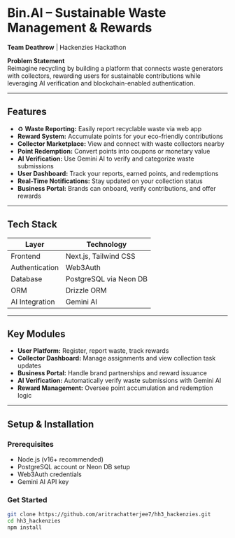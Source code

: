 #  Bin.AI – Sustainable Waste Management & Rewards

**Team Deathrow** | Hackenzies Hackathon

**Problem Statement**  
Reimagine recycling by building a platform that connects waste generators with collectors, rewarding users for sustainable contributions while leveraging AI verification and blockchain-enabled authentication.

---

##  Features

- ♻️ **Waste Reporting:** Easily report recyclable waste via web app  
-  **Reward System:** Accumulate points for your eco-friendly contributions  
-  **Collector Marketplace:** View and connect with waste collectors nearby  
-  **Point Redemption:** Convert points into coupons or monetary value  
-  **AI Verification:** Use Gemini AI to verify and categorize waste submissions  
-  **User Dashboard:** Track your reports, earned points, and redemptions  
-  **Real-Time Notifications:** Stay updated on your collection status  
-  **Business Portal:** Brands can onboard, verify contributions, and offer rewards

---

##  Tech Stack

| Layer            | Technology                      |
|------------------|----------------------------------|
| Frontend         | Next.js, Tailwind CSS           |
| Authentication   | Web3Auth                         |
| Database         | PostgreSQL via Neon DB          |
| ORM              | Drizzle ORM                      |
| AI Integration   | Gemini AI                        |

---

##  Key Modules

- **User Platform:** Register, report waste, track rewards  
- **Collector Dashboard:** Manage assignments and view collection task updates  
- **Business Portal:** Handle brand partnerships and reward issuance  
- **AI Verification:** Automatically verify waste submissions with Gemini AI  
- **Reward Management:** Oversee point accumulation and redemption logic

---

##  Setup & Installation

### Prerequisites

- Node.js (v16+ recommended)  
- PostgreSQL account or Neon DB setup  
- Web3Auth credentials  
- Gemini AI API key  

### Get Started

```bash
git clone https://github.com/aritrachatterjee7/hh3_hackenzies.git
cd hh3_hackenzies
npm install
